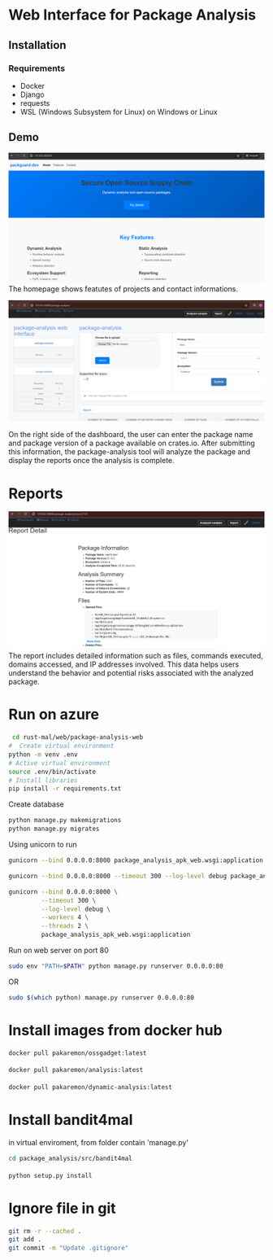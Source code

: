 # Web Interface for Package Analysis

## Installation

### Requirements
- Docker
- Django
- requests
- WSL (Windows Subsystem for Linux) on Windows or Linux


## Demo
![home page](images/homepage.png)
The homepage shows featutes of projects and contact informations.

![Dashboard Screenshot](images/dashboard.png)

On the right side of the dashboard, the user can enter the package name and package version of a package available on crates.io. After submitting this information, the package-analysis tool will analyze the package and display the reports once the analysis is complete.



# Reports

![Report Detail](images/report.png)
The report includes detailed information such as files, commands executed, domains accessed, and IP addresses involved. This data helps users understand the behavior and potential risks associated with the analyzed package.

# Run on azure
```bash
 cd rust-mal/web/package-analysis-web
#  Create virtual environment
python -m venv .env
# Active virtual environment
source .env/bin/activate
# Install libraries
pip install -r requirements.txt
```
Create database

```bash
python manage.py makemigrations
python manage.py migrates
```

Using unicorn to run
```bash
gunicorn --bind 0.0.0.0:8000 package_analysis_apk_web.wsgi:application
```
```bash
gunicorn --bind 0.0.0.0:8000 --timeout 300 --log-level debug package_analysis_apk_web.wsgi:application
```

```bash
gunicorn --bind 0.0.0.0:8000 \
         --timeout 300 \
         --log-level debug \
         --workers 4 \
         --threads 2 \
         package_analysis_apk_web.wsgi:application

```

Run on web server on port 80

```bash
sudo env "PATH=$PATH" python manage.py runserver 0.0.0.0:80
```
OR
```bash
sudo $(which python) manage.py runserver 0.0.0.0:80
```


# Install images from docker hub
```bash
docker pull pakaremon/ossgadget:latest

docker pull pakaremon/analysis:latest

docker pull pakaremon/dynamic-analysis:latest
```

# Install bandit4mal

in virtual enviroment, from folder contain 'manage.py'
```bash
cd package_analysis/src/bandit4mal

python setup.py install

```


# Ignore file in git

```bash
git rm -r --cached .
git add .
git commit -m "Update .gitignore"
```
